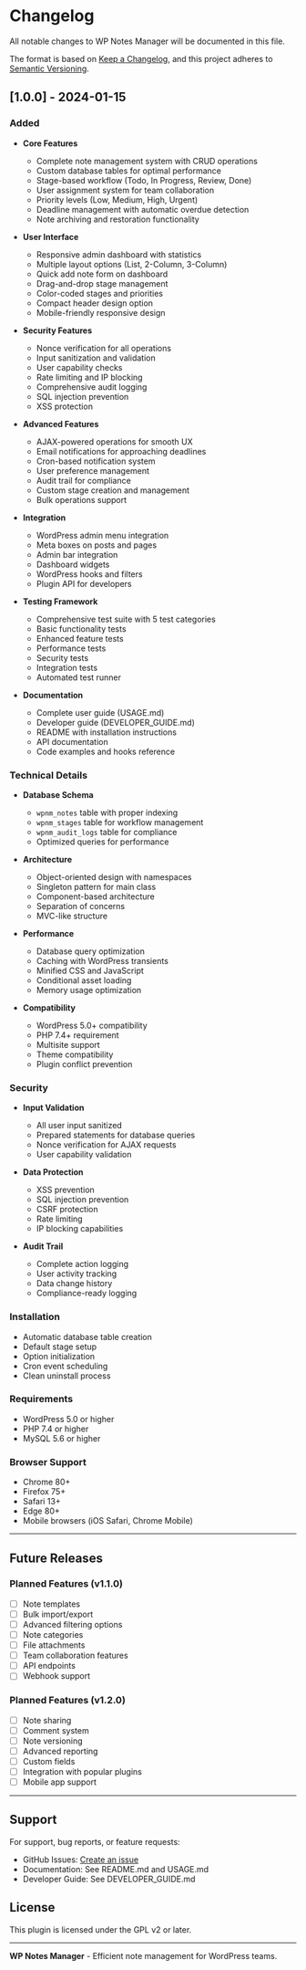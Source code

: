 # Changelog

All notable changes to WP Notes Manager will be documented in this file.

The format is based on [Keep a Changelog](https://keepachangelog.com/en/1.0.0/),
and this project adheres to [Semantic Versioning](https://semver.org/spec/v2.0.0.html).

## [1.0.0] - 2024-01-15

### Added
- **Core Features**
  - Complete note management system with CRUD operations
  - Custom database tables for optimal performance
  - Stage-based workflow (Todo, In Progress, Review, Done)
  - User assignment system for team collaboration
  - Priority levels (Low, Medium, High, Urgent)
  - Deadline management with automatic overdue detection
  - Note archiving and restoration functionality

- **User Interface**
  - Responsive admin dashboard with statistics
  - Multiple layout options (List, 2-Column, 3-Column)
  - Quick add note form on dashboard
  - Drag-and-drop stage management
  - Color-coded stages and priorities
  - Compact header design option
  - Mobile-friendly responsive design

- **Security Features**
  - Nonce verification for all operations
  - Input sanitization and validation
  - User capability checks
  - Rate limiting and IP blocking
  - Comprehensive audit logging
  - SQL injection prevention
  - XSS protection

- **Advanced Features**
  - AJAX-powered operations for smooth UX
  - Email notifications for approaching deadlines
  - Cron-based notification system
  - User preference management
  - Audit trail for compliance
  - Custom stage creation and management
  - Bulk operations support

- **Integration**
  - WordPress admin menu integration
  - Meta boxes on posts and pages
  - Admin bar integration
  - Dashboard widgets
  - WordPress hooks and filters
  - Plugin API for developers

- **Testing Framework**
  - Comprehensive test suite with 5 test categories
  - Basic functionality tests
  - Enhanced feature tests
  - Performance tests
  - Security tests
  - Integration tests
  - Automated test runner

- **Documentation**
  - Complete user guide (USAGE.md)
  - Developer guide (DEVELOPER_GUIDE.md)
  - README with installation instructions
  - API documentation
  - Code examples and hooks reference

### Technical Details
- **Database Schema**
  - `wpnm_notes` table with proper indexing
  - `wpnm_stages` table for workflow management
  - `wpnm_audit_logs` table for compliance
  - Optimized queries for performance

- **Architecture**
  - Object-oriented design with namespaces
  - Singleton pattern for main class
  - Component-based architecture
  - Separation of concerns
  - MVC-like structure

- **Performance**
  - Database query optimization
  - Caching with WordPress transients
  - Minified CSS and JavaScript
  - Conditional asset loading
  - Memory usage optimization

- **Compatibility**
  - WordPress 5.0+ compatibility
  - PHP 7.4+ requirement
  - Multisite support
  - Theme compatibility
  - Plugin conflict prevention

### Security
- **Input Validation**
  - All user input sanitized
  - Prepared statements for database queries
  - Nonce verification for AJAX requests
  - User capability validation

- **Data Protection**
  - XSS prevention
  - SQL injection prevention
  - CSRF protection
  - Rate limiting
  - IP blocking capabilities

- **Audit Trail**
  - Complete action logging
  - User activity tracking
  - Data change history
  - Compliance-ready logging

### Installation
- Automatic database table creation
- Default stage setup
- Option initialization
- Cron event scheduling
- Clean uninstall process

### Requirements
- WordPress 5.0 or higher
- PHP 7.4 or higher
- MySQL 5.6 or higher

### Browser Support
- Chrome 80+
- Firefox 75+
- Safari 13+
- Edge 80+
- Mobile browsers (iOS Safari, Chrome Mobile)

---

## Future Releases

### Planned Features (v1.1.0)
- [ ] Note templates
- [ ] Bulk import/export
- [ ] Advanced filtering options
- [ ] Note categories
- [ ] File attachments
- [ ] Team collaboration features
- [ ] API endpoints
- [ ] Webhook support

### Planned Features (v1.2.0)
- [ ] Note sharing
- [ ] Comment system
- [ ] Note versioning
- [ ] Advanced reporting
- [ ] Custom fields
- [ ] Integration with popular plugins
- [ ] Mobile app support

---

## Support

For support, bug reports, or feature requests:
- GitHub Issues: [Create an issue](https://github.com/yourusername/wp-notes-manager/issues)
- Documentation: See README.md and USAGE.md
- Developer Guide: See DEVELOPER_GUIDE.md

## License

This plugin is licensed under the GPL v2 or later.

---

**WP Notes Manager** - Efficient note management for WordPress teams.
